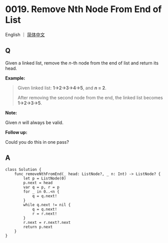 # 0019. Remove Nth Node From End of List

English ｜ [简体中文](README-zh_CN)



## Q

Given a linked list, remove the *n*-th node from the end of list and return its head.

**Example:**

>Given linked list: **1->2->3->4->5**, and ***n* = 2**.
>
>After removing the second node from the end, the linked list becomes **1->2->3->5**.

**Note:**

Given *n* will always be valid.

**Follow up:**

Could you do this in one pass?



## A

```
class Solution {
    func removeNthFromEnd(_ head: ListNode?, _ n: Int) -> ListNode? {
        let p = ListNode(0)
        p.next = head
        var q = p, r = p
        for _ in 0..<n {
            q = q.next!
        }
        while q.next != nil {
            q = q.next!
            r = r.next!
        }
        r.next = r.next?.next
        return p.next
    }
}
```

